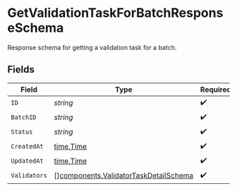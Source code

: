 # GetValidationTaskForBatchResponseSchema

Response schema for getting a validation task for a batch.


## Fields

| Field                                                                                          | Type                                                                                           | Required                                                                                       | Description                                                                                    |
| ---------------------------------------------------------------------------------------------- | ---------------------------------------------------------------------------------------------- | ---------------------------------------------------------------------------------------------- | ---------------------------------------------------------------------------------------------- |
| `ID`                                                                                           | *string*                                                                                       | :heavy_check_mark:                                                                             | N/A                                                                                            |
| `BatchID`                                                                                      | *string*                                                                                       | :heavy_check_mark:                                                                             | N/A                                                                                            |
| `Status`                                                                                       | *string*                                                                                       | :heavy_check_mark:                                                                             | N/A                                                                                            |
| `CreatedAt`                                                                                    | [time.Time](https://pkg.go.dev/time#Time)                                                      | :heavy_check_mark:                                                                             | N/A                                                                                            |
| `UpdatedAt`                                                                                    | [time.Time](https://pkg.go.dev/time#Time)                                                      | :heavy_check_mark:                                                                             | N/A                                                                                            |
| `Validators`                                                                                   | [][components.ValidatorTaskDetailSchema](../../models/components/validatortaskdetailschema.md) | :heavy_check_mark:                                                                             | N/A                                                                                            |